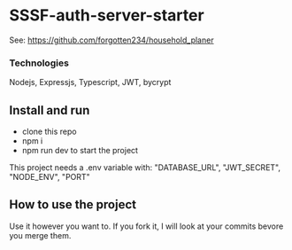# SSSF-auth-server-starter

See: https://github.com/forgotten234/household_planer

### Technologies

Nodejs, Expressjs, Typescript, JWT, bycrypt

## Install and run 

- clone this repo
- npm i
- npm run dev to start the project

This project needs a .env variable with: "DATABASE_URL", "JWT_SECRET", "NODE_ENV", "PORT"

## How to use the project

Use it however you want to. If you fork it, I will look at your commits bevore you merge them.
